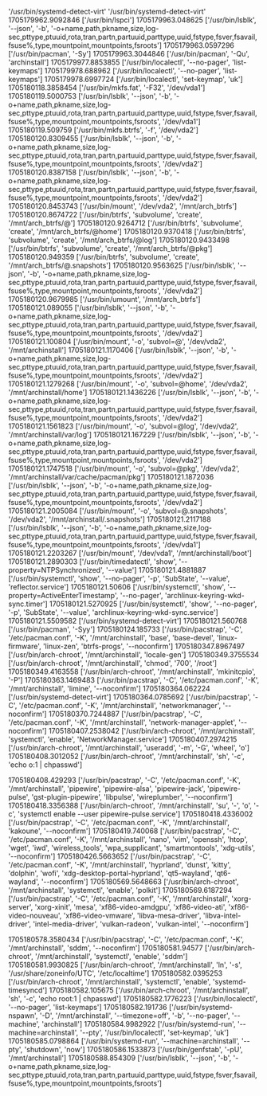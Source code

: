 '/usr/bin/systemd-detect-virt'
'/usr/bin/systemd-detect-virt'
1705179962.9092846 ['/usr/bin/lspci']
1705179963.048625 ['/usr/bin/lsblk', '--json', '-b', '-o+name,path,pkname,size,log-sec,pttype,ptuuid,rota,tran,partn,partuuid,parttype,uuid,fstype,fsver,fsavail,fsuse%,type,mountpoint,mountpoints,fsroots']
1705179963.0597296 ['/usr/bin/pacman', '-Sy']
1705179963.3044846 ['/usr/bin/pacman', '-Qu', 'archinstall']
1705179977.8853855 ['/usr/bin/localectl', '--no-pager', 'list-keymaps']
1705179978.688962 ['/usr/bin/localectl', '--no-pager', 'list-keymaps']
1705179978.6997724 ['/usr/bin/localectl', 'set-keymap', 'uk']
1705180118.3858454 ['/usr/bin/mkfs.fat', '-F32', '/dev/vda1']
1705180119.5000753 ['/usr/bin/lsblk', '--json', '-b', '-o+name,path,pkname,size,log-sec,pttype,ptuuid,rota,tran,partn,partuuid,parttype,uuid,fstype,fsver,fsavail,fsuse%,type,mountpoint,mountpoints,fsroots', '/dev/vda1']
1705180119.509759 ['/usr/bin/mkfs.btrfs', '-f', '/dev/vda2']
1705180120.8309455 ['/usr/bin/lsblk', '--json', '-b', '-o+name,path,pkname,size,log-sec,pttype,ptuuid,rota,tran,partn,partuuid,parttype,uuid,fstype,fsver,fsavail,fsuse%,type,mountpoint,mountpoints,fsroots', '/dev/vda2']
1705180120.8387158 ['/usr/bin/lsblk', '--json', '-b', '-o+name,path,pkname,size,log-sec,pttype,ptuuid,rota,tran,partn,partuuid,parttype,uuid,fstype,fsver,fsavail,fsuse%,type,mountpoint,mountpoints,fsroots', '/dev/vda2']
1705180120.8453743 ['/usr/bin/mount', '/dev/vda2', '/mnt/arch_btrfs']
1705180120.8674722 ['/usr/bin/btrfs', 'subvolume', 'create', '/mnt/arch_btrfs/@']
1705180120.9264712 ['/usr/bin/btrfs', 'subvolume', 'create', '/mnt/arch_btrfs/@home']
1705180120.9370418 ['/usr/bin/btrfs', 'subvolume', 'create', '/mnt/arch_btrfs/@log']
1705180120.9433498 ['/usr/bin/btrfs', 'subvolume', 'create', '/mnt/arch_btrfs/@pkg']
1705180120.949359 ['/usr/bin/btrfs', 'subvolume', 'create', '/mnt/arch_btrfs/@.snapshots']
1705180120.9563625 ['/usr/bin/lsblk', '--json', '-b', '-o+name,path,pkname,size,log-sec,pttype,ptuuid,rota,tran,partn,partuuid,parttype,uuid,fstype,fsver,fsavail,fsuse%,type,mountpoint,mountpoints,fsroots', '/dev/vda2']
1705180120.9679985 ['/usr/bin/umount', '/mnt/arch_btrfs']
1705180121.089055 ['/usr/bin/lsblk', '--json', '-b', '-o+name,path,pkname,size,log-sec,pttype,ptuuid,rota,tran,partn,partuuid,parttype,uuid,fstype,fsver,fsavail,fsuse%,type,mountpoint,mountpoints,fsroots', '/dev/vda2']
1705180121.100804 ['/usr/bin/mount', '-o', 'subvol=@', '/dev/vda2', '/mnt/archinstall']
1705180121.1170406 ['/usr/bin/lsblk', '--json', '-b', '-o+name,path,pkname,size,log-sec,pttype,ptuuid,rota,tran,partn,partuuid,parttype,uuid,fstype,fsver,fsavail,fsuse%,type,mountpoint,mountpoints,fsroots', '/dev/vda2']
1705180121.1279268 ['/usr/bin/mount', '-o', 'subvol=@home', '/dev/vda2', '/mnt/archinstall/home']
1705180121.1436226 ['/usr/bin/lsblk', '--json', '-b', '-o+name,path,pkname,size,log-sec,pttype,ptuuid,rota,tran,partn,partuuid,parttype,uuid,fstype,fsver,fsavail,fsuse%,type,mountpoint,mountpoints,fsroots', '/dev/vda2']
1705180121.1561823 ['/usr/bin/mount', '-o', 'subvol=@log', '/dev/vda2', '/mnt/archinstall/var/log']
1705180121.167229 ['/usr/bin/lsblk', '--json', '-b', '-o+name,path,pkname,size,log-sec,pttype,ptuuid,rota,tran,partn,partuuid,parttype,uuid,fstype,fsver,fsavail,fsuse%,type,mountpoint,mountpoints,fsroots', '/dev/vda2']
1705180121.1747518 ['/usr/bin/mount', '-o', 'subvol=@pkg', '/dev/vda2', '/mnt/archinstall/var/cache/pacman/pkg']
1705180121.1872036 ['/usr/bin/lsblk', '--json', '-b', '-o+name,path,pkname,size,log-sec,pttype,ptuuid,rota,tran,partn,partuuid,parttype,uuid,fstype,fsver,fsavail,fsuse%,type,mountpoint,mountpoints,fsroots', '/dev/vda2']
1705180121.2005084 ['/usr/bin/mount', '-o', 'subvol=@.snapshots', '/dev/vda2', '/mnt/archinstall/.snapshots']
1705180121.2117188 ['/usr/bin/lsblk', '--json', '-b', '-o+name,path,pkname,size,log-sec,pttype,ptuuid,rota,tran,partn,partuuid,parttype,uuid,fstype,fsver,fsavail,fsuse%,type,mountpoint,mountpoints,fsroots', '/dev/vda1']
1705180121.2203267 ['/usr/bin/mount', '/dev/vda1', '/mnt/archinstall/boot']
1705180121.2890303 ['/usr/bin/timedatectl', 'show', '--property=NTPSynchronized', '--value']
1705180121.4881887 ['/usr/bin/systemctl', 'show', '--no-pager', '-p', 'SubState', '--value', 'reflector.service']
1705180121.50606 ['/usr/bin/systemctl', 'show', '--property=ActiveEnterTimestamp', '--no-pager', 'archlinux-keyring-wkd-sync.timer']
1705180121.5270925 ['/usr/bin/systemctl', 'show', '--no-pager', '-p', 'SubState', '--value', 'archlinux-keyring-wkd-sync.service']
1705180121.5509582 ['/usr/bin/systemd-detect-virt']
1705180121.560768 ['/usr/bin/pacman', '-Syy']
1705180124.185733 ['/usr/bin/pacstrap', '-C', '/etc/pacman.conf', '-K', '/mnt/archinstall', 'base', 'base-devel', 'linux-firmware', 'linux-zen', 'btrfs-progs', '--noconfirm']
1705180347.8967497 ['/usr/bin/arch-chroot', '/mnt/archinstall', 'locale-gen']
1705180349.3755534 ['/usr/bin/arch-chroot', '/mnt/archinstall', 'chmod', '700', '/root']
1705180349.4163558 ['/usr/bin/arch-chroot', '/mnt/archinstall', 'mkinitcpio', '-P']
1705180363.1469483 ['/usr/bin/pacstrap', '-C', '/etc/pacman.conf', '-K', '/mnt/archinstall', 'limine', '--noconfirm']
1705180364.062224 ['/usr/bin/systemd-detect-virt']
1705180364.0785692 ['/usr/bin/pacstrap', '-C', '/etc/pacman.conf', '-K', '/mnt/archinstall', 'networkmanager', '--noconfirm']
1705180370.7244887 ['/usr/bin/pacstrap', '-C', '/etc/pacman.conf', '-K', '/mnt/archinstall', 'network-manager-applet', '--noconfirm']
1705180407.2538042 ['/usr/bin/arch-chroot', '/mnt/archinstall', 'systemctl', 'enable', 'NetworkManager.service']
1705180407.2974215 ['/usr/bin/arch-chroot', '/mnt/archinstall', 'useradd', '-m', '-G', 'wheel', 'o']
1705180408.3012052 ['/usr/bin/arch-chroot', '/mnt/archinstall', 'sh', '-c', 'echo o:1 | chpasswd']

1705180408.429293 ['/usr/bin/pacstrap', '-C', '/etc/pacman.conf', '-K', '/mnt/archinstall', 'pipewire', 'pipewire-alsa', 'pipewire-jack', 'pipewire-pulse', 'gst-plugin-pipewire', 'libpulse', 'wireplumber', '--noconfirm']
1705180418.3356388 ['/usr/bin/arch-chroot', '/mnt/archinstall', 'su', '-', 'o', '-c', 'systemctl enable --user pipewire-pulse.service']
1705180418.4336002 ['/usr/bin/pacstrap', '-C', '/etc/pacman.conf', '-K', '/mnt/archinstall', 'kakoune', '--noconfirm']
1705180419.740068 ['/usr/bin/pacstrap', '-C', '/etc/pacman.conf', '-K', '/mnt/archinstall', 'nano', 'vim', 'openssh', 'htop', 'wget', 'iwd', 'wireless_tools', 'wpa_supplicant', 'smartmontools', 'xdg-utils', '--noconfirm']
1705180426.5663652 ['/usr/bin/pacstrap', '-C', '/etc/pacman.conf', '-K', '/mnt/archinstall', 'hyprland', 'dunst', 'kitty', 'dolphin', 'wofi', 'xdg-desktop-portal-hyprland', 'qt5-wayland', 'qt6-wayland', '--noconfirm']
1705180569.5648663 ['/usr/bin/arch-chroot', '/mnt/archinstall', 'systemctl', 'enable', 'polkit']
1705180569.6187294 ['/usr/bin/pacstrap', '-C', '/etc/pacman.conf', '-K', '/mnt/archinstall', 'xorg-server', 'xorg-xinit', 'mesa', 'xf86-video-amdgpu', 'xf86-video-ati', 'xf86-video-nouveau', 'xf86-video-vmware', 'libva-mesa-driver', 'libva-intel-driver', 'intel-media-driver', 'vulkan-radeon', 'vulkan-intel', '--noconfirm']

1705180578.3580434 ['/usr/bin/pacstrap', '-C', '/etc/pacman.conf', '-K', '/mnt/archinstall', 'sddm', '--noconfirm']
1705180581.94577 ['/usr/bin/arch-chroot', '/mnt/archinstall', 'systemctl', 'enable', 'sddm']
1705180581.9930825 ['/usr/bin/arch-chroot', '/mnt/archinstall', 'ln', '-s', '/usr/share/zoneinfo/UTC', '/etc/localtime']
1705180582.0395253 ['/usr/bin/arch-chroot', '/mnt/archinstall', 'systemctl', 'enable', 'systemd-timesyncd']
1705180582.105675 ['/usr/bin/arch-chroot', '/mnt/archinstall', 'sh', '-c', 'echo root:1 | chpasswd']
1705180582.1776223 ['/usr/bin/localectl', '--no-pager', 'list-keymaps']
1705180582.191736 ['/usr/bin/systemd-nspawn', '-D', '/mnt/archinstall', '--timezone=off', '-b', '--no-pager', '--machine', 'archinstall']
1705180584.9982922 ['/usr/bin/systemd-run', '--machine=archinstall', '--pty', '/usr/bin/localectl', 'set-keymap', 'uk']
1705180585.0798864 ['/usr/bin/systemd-run', '--machine=archinstall', '--pty', 'shutdown', 'now']
1705180586.1533873 ['/usr/bin/genfstab', '-pU', '/mnt/archinstall']
1705180588.854309 ['/usr/bin/lsblk', '--json', '-b', '-o+name,path,pkname,size,log-sec,pttype,ptuuid,rota,tran,partn,partuuid,parttype,uuid,fstype,fsver,fsavail,fsuse%,type,mountpoint,mountpoints,fsroots']
